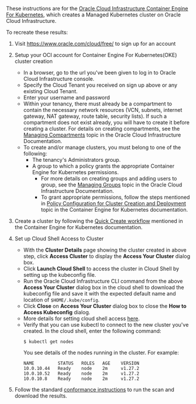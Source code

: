 These instructions are for the [Oracle Cloud Infrastructure Container Engine For Kubernetes](https://cloud.oracle.com/containers/kubernetes-engine), which creates a Managed Kubernetes cluster on Oracle Cloud Infrastructure.

To recreate these results:

1. Visit https://www.oracle.com/cloud/free/ to sign up for an account
2. Setup your OCI account for Container Engine For Kubernetes(OKE) cluster creation
    * In a browser, go to the url you've been given to log in to Oracle Cloud Infrastructure console.
    * Specify the Cloud Tenant you received on sign up above or any existing Cloud Tenant.
    * Enter your username and password
    * Within your tenancy, there must already be a compartment to contain the necessary network resources (VCN, subnets, internet gateway, NAT gateway, route table, security lists). If such a compartment does not exist already, you will have to create it before creating a cluster. For details on creating compartments, see the [Managing Compartments](https://docs.oracle.com/en-us/iaas/Content/Identity/Tasks/managingcompartments.htm) topic in the Oracle Cloud Infrastructure Documentation.
    * To create and/or manage clusters, you must belong to one of the following:
        * The tenancy's Administrators group.
        * A group to which a policy grants the appropriate Container Engine for Kubernetes permissions.
            * For more details on creating groups and adding users to group, see the [Managing Groups](https://docs.oracle.com/en-us/iaas/Content/Identity/Tasks/managinggroups.htm#) topic in the Oracle Cloud Infrastructure Documentation.
            * To grant appropriate permissions, follow the steps mentioned in [Policy Configuration for Cluster Creation and Deployment](https://docs.cloud.oracle.com/iaas/Content/ContEng/Concepts/contengpolicyconfig.htm) topic in the Container Engine for Kubernetes documentation.
3. Create a cluster by following the [Quick Create workflow](https://docs.oracle.com/en-us/iaas/Content/ContEng/Tasks/contengcreatingclusterusingoke_topic-Using_the_Console_to_create_a_Quick_Cluster_with_Default_Settings.htm) mentioned in the Container Engine for Kubernetes documentation.

4. Set up Cloud Shell Access to Cluster
    *  With the **Cluster Details** page showing the cluster created in above step, click **Access Cluster** to display the **Access Your Cluster** dialog box.
    *  Click  **Launch Cloud Shell** to access the cluster in Cloud Shell by setting up the kubeconfig file.
    *  Run the Oracle Cloud Infrastructure CLI command from the above **Access Your Cluster** dialog box in the cloud shell to download the kubeconfig file and save it with the expected default name and location of `$HOME/.kube/config`.
    *  Click **Close** on **Access Your Cluster** dialog box to close the **How to Access Kubeconfig** dialog.
    *  More details for setting cloud shell access [here](https://docs.oracle.com/en-us/iaas/Content/ContEng/Tasks/contengdownloadkubeconfigfile.htm#cloudshelldownload).
    *  Verify that you can use kubectl to connect to the new cluster you've created. In the cloud shell, enter the following command:
        ```
        $ kubectl get nodes
        ```
       You see details of the nodes running in the cluster. For example:
        ```
        NAME         STATUS   ROLES   AGE    VERSION
        10.0.10.44   Ready    node    2m     v1.27.2
        10.0.10.52   Ready    node    2m     v1.27.2
        10.0.10.8    Ready    node    2m     v1.27.2
        ```

5. Follow the standard [conformance instructions](https://github.com/cncf/k8s-conformance/blob/master/instructions.md) to run the scan and download the results.